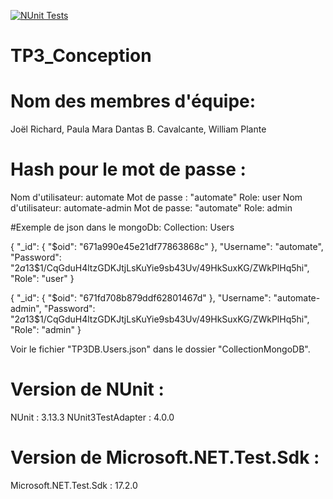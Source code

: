 [![NUnit Tests](https://github.com/joelrichard1/14E-TP3/actions/workflows/tests.yml/badge.svg?event=pull_request)](https://github.com/joelrichard1/14E-TP3/actions/workflows/tests.yml)

# TP3_Conception
# Nom des membres d'équipe:
Joël Richard, 
Paula Mara Dantas B. Cavalcante, 
William Plante
# Hash pour le mot de passe :
Nom d'utilisateur: automate Mot de passe : "automate" Role: user Nom d'utilisateur: automate-admin Mot de passe: "automate" Role: admin

#Exemple de json dans le mongoDb: Collection: Users

{ "_id": { "$oid": "671a990e45e21df77863868c" }, "Username": "automate", "Password": "$2a$13$1/CqGduH4ltzGDKJtjLsKuYie9sb43Uv/49HkSuxKG/ZWkPlHq5hi", "Role": "user" }

{ "_id": { "$oid": "671fd708b879ddf62801467d" }, "Username": "automate-admin", "Password": "$2a$13$1/CqGduH4ltzGDKJtjLsKuYie9sb43Uv/49HkSuxKG/ZWkPlHq5hi", "Role": "admin" }

Voir le fichier "TP3DB.Users.json" dans le dossier "CollectionMongoDB".
# Version de NUnit :
NUnit : 3.13.3
NUnit3TestAdapter : 4.0.0
# Version de Microsoft.NET.Test.Sdk :
Microsoft.NET.Test.Sdk : 17.2.0

